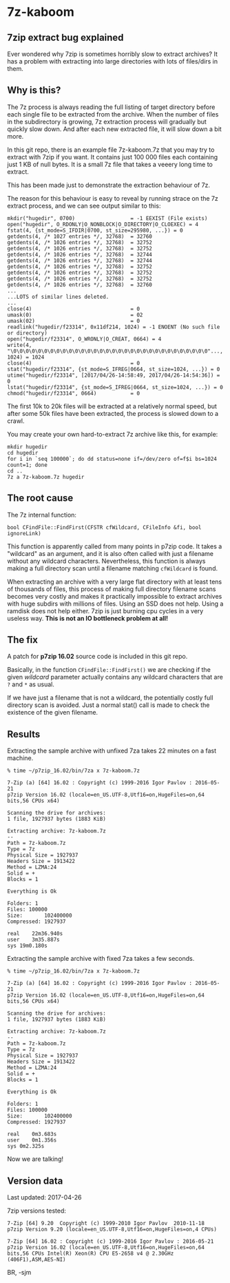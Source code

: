 # 7z-kaboom

## 7zip extract bug explained

Ever wondered why 7zip is sometimes horribly slow to extract archives?
It has a problem with extracting into large directories with
lots of files/dirs in them.


## Why is this?

The 7z process is always reading the full listing of target directory
before each single file to be extracted from the archive. When the
number of files in the subdirectory is growing, 7z extraction process
will gradually but quickly slow down. And after each new extracted file,
it will slow down a bit more.

In this git repo, there is an example file 7z-kaboom.7z
that you may try to extract with 7zip if you want. It contains just
100 000 files  each containing just 1 KB of null bytes.
It is a small 7z file that takes a veeery long time to extract.

This has been made just to demonstrate the extraction behaviour of 7z.

The reason for this behaviour is easy to reveal by running strace
on the 7z extract process, and we can see output similar to this:

```
mkdir("hugedir", 0700)                  = -1 EEXIST (File exists)
open("hugedir", O_RDONLY|O_NONBLOCK|O_DIRECTORY|O_CLOEXEC) = 4
fstat(4, {st_mode=S_IFDIR|0700, st_size=295980, ...}) = 0
getdents(4, /* 1027 entries */, 32768)  = 32760
getdents(4, /* 1026 entries */, 32768)  = 32752
getdents(4, /* 1026 entries */, 32768)  = 32752
getdents(4, /* 1026 entries */, 32768)  = 32744
getdents(4, /* 1026 entries */, 32768)  = 32744
getdents(4, /* 1026 entries */, 32768)  = 32752
getdents(4, /* 1026 entries */, 32768)  = 32752
getdents(4, /* 1026 entries */, 32768)  = 32752
getdents(4, /* 1026 entries */, 32768)  = 32760
...
...LOTS of similar lines deleted.
...
close(4)                                = 0
umask(0)                                = 02
umask(02)                               = 0
readlink("hugedir/f23314", 0x11df214, 1024) = -1 ENOENT (No such file or directory)
open("hugedir/f23314", O_WRONLY|O_CREAT, 0664) = 4
write(4, "\0\0\0\0\0\0\0\0\0\0\0\0\0\0\0\0\0\0\0\0\0\0\0\0\0\0\0\0\0\0\0\0"..., 1024) = 1024
close(4)                                = 0
stat("hugedir/f23314", {st_mode=S_IFREG|0664, st_size=1024, ...}) = 0
utime("hugedir/f23314", [2017/04/26-14:58:49, 2017/04/26-14:54:36]) = 0
lstat("hugedir/f23314", {st_mode=S_IFREG|0664, st_size=1024, ...}) = 0
chmod("hugedir/f23314", 0664)           = 0

```

The first 10k to 20k files will be extracted at a relatively normal speed,
but after some 50k files have been extracted, the process is slowed
down to a crawl.

You may create your own hard-to-extract 7z archive
like this, for example:

    mkdir hugedir
    cd hugedir
    for i in `seq 100000`; do dd status=none if=/dev/zero of=f$i bs=1024 count=1; done
    cd ..
    7z a 7z-kaboom.7z hugedir


## The root cause

The 7z internal function:

    bool CFindFile::FindFirst(CFSTR cfWildcard, CFileInfo &fi, bool ignoreLink)

This function is apparently called from many points in p7zip code.
It takes a "wildcard" as an argument, and it is also often called
with just a filename without any wildcard characters. Nevertheless,
this function is always making a full directory scan until a filename
matching ```cfWildcard``` is found.

When extracting an archive with a very large flat directory
with at least tens of thousands of files, this process of
making full directory filename scans becomes very costly
and makes it practically impossible to extract archives
with huge subdirs with millions of files. Using an SSD does not help.
Using a ramdisk does not help either. 7zip is just burning cpu cycles
in a very useless way. **This is not an IO bottleneck problem at all!**


## The fix

A patch for  **p7zip 16.02** source code is included in this git repo.

Basically, in the function ```CFindFile::FindFirst()``` we are
checking if the given *wildcard* parameter actually contains any
wildcard characters that are ```?``` and ```*``` as usual.

If we have just a filename that is not a wildcard,
the potentially costly full directory scan is avoided.
Just a normal stat() call is made to check the existence
of the given filename.


## Results

Extracting the sample archive with unfixed 7za takes
22 minutes on a fast machine.

```
% time ~/p7zip_16.02/bin/7za x 7z-kaboom.7z 

7-Zip (a) [64] 16.02 : Copyright (c) 1999-2016 Igor Pavlov : 2016-05-21
p7zip Version 16.02 (locale=en_US.UTF-8,Utf16=on,HugeFiles=on,64 bits,56 CPUs x64)

Scanning the drive for archives:
1 file, 1927937 bytes (1883 KiB)

Extracting archive: 7z-kaboom.7z
--
Path = 7z-kaboom.7z
Type = 7z
Physical Size = 1927937
Headers Size = 1913422
Method = LZMA:24
Solid = +
Blocks = 1

Everything is Ok                                     

Folders: 1
Files: 100000
Size:       102400000
Compressed: 1927937

real	22m36.940s
user	3m35.887s
sys	19m0.180s
```


Extracting the sample archive with fixed 7za takes a few seconds.


```
% time ~/p7zip_16.02/bin/7za x 7z-kaboom.7z 

7-Zip (a) [64] 16.02 : Copyright (c) 1999-2016 Igor Pavlov : 2016-05-21
p7zip Version 16.02 (locale=en_US.UTF-8,Utf16=on,HugeFiles=on,64 bits,56 CPUs x64)

Scanning the drive for archives:
1 file, 1927937 bytes (1883 KiB)

Extracting archive: 7z-kaboom.7z
--
Path = 7z-kaboom.7z
Type = 7z
Physical Size = 1927937
Headers Size = 1913422
Method = LZMA:24
Solid = +
Blocks = 1

Everything is Ok                                     

Folders: 1
Files: 100000
Size:       102400000
Compressed: 1927937

real	0m3.683s
user	0m1.356s
sys	0m2.325s

```

Now we are talking!


## Version data

Last updated: 2017-04-26

7zip versions tested:

    7-Zip [64] 9.20  Copyright (c) 1999-2010 Igor Pavlov  2010-11-18
    p7zip Version 9.20 (locale=en_US.UTF-8,Utf16=on,HugeFiles=on,4 CPUs)

    7-Zip [64] 16.02 : Copyright (c) 1999-2016 Igor Pavlov : 2016-05-21
    p7zip Version 16.02 (locale=en_US.UTF-8,Utf16=on,HugeFiles=on,64 bits,56 CPUs Intel(R) Xeon(R) CPU E5-2658 v4 @ 2.30GHz (406F1),ASM,AES-NI)


BR, -sjm
